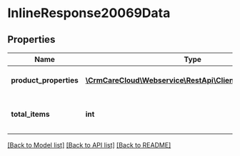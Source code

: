 # InlineResponse20069Data

## Properties
Name | Type | Description | Notes
------------ | ------------- | ------------- | -------------
**product_properties** | [**\CrmCareCloud\Webservice\RestApi\Client\Model\Property[]**](Property.md) | List of all product properties | [optional] 
**total_items** | **int** | Count of all found product properties | [optional] 

[[Back to Model list]](../../README.md#documentation-for-models) [[Back to API list]](../../README.md#documentation-for-api-endpoints) [[Back to README]](../../README.md)

